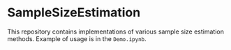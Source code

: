 # SampleSizeEstimation
This repository contains implementations of various sample size estimation methods. Example of usage is in the `Demo.ipynb`.
